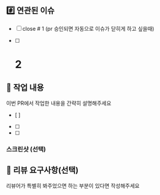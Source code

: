 ## #️⃣ 연관된 이슈
- [ ] close # 1 (pr 승인되면 자동으로 이슈가 닫히게 하고 싶을때)
- [ ] # 2



## 📝 작업 내용
이번 PR에서 작업한 내용을 간략히 설명해주세요
- [ ] 
- [ ] 
- [ ] 

### 스크린샷 (선택)


## 💬 리뷰 요구사항(선택)
리뷰어가 특별히 봐주었으면 하는 부분이 있다면 작성해주세요
> 
